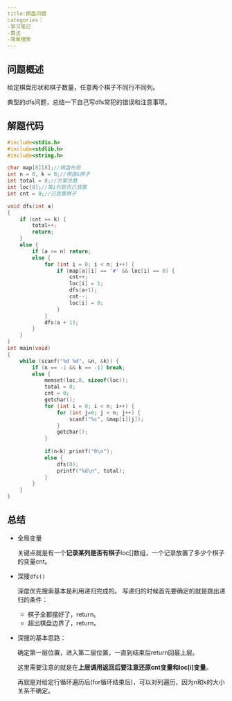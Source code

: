 ```yaml
---
title:棋盘问题
categories：
-学习笔记
-算法
-简单搜索
---
```


## 问题概述

给定棋盘形状和棋子数量，任意两个棋子不同行不同列。

典型的dfs问题，总结一下自己写dfs常犯的错误和注意事项。

## 解题代码

```c
#include<stdio.h>
#include<stdlib.h>
#include<string.h>

char map[8][8];//棋盘布局
int n = 0, k = 0;//棋盘&棋子
int total = 0;//方案总数
int loc[8];//第i列是否已放置
int cnt = 0;//已放置棋子

void dfs(int a)
{
	if (cnt == k) {
		total++;
		return;
	}
	else {
		if (a >= n) return;
		else {
			for (int i = 0; i < n; i++) {
				if (map[a][i] == '#' && loc[i] == 0) {
					cnt++;
					loc[i] = 1;
					dfs(a+1);
					cnt--;
					loc[i] = 0;
				}
			}
			dfs(a + 1);
		}
	}
}
int main(void)
{
	while (scanf("%d %d", &n, &k)) {
		if (n == -1 && k == -1) break;
		else {
			memset(loc,0, sizeof(loc));
			total = 0;
			cnt = 0;
			getchar();
			for (int i = 0; i < n; i++) {
				for (int j=0; j < n; j++) {
					scanf("%c", &map[i][j]);
				}
				getchar();
			}
			
			if(n<k) printf("0\n");
			else {
				dfs(0);
				printf("%d\n", total);
			}
		}
	}
}
```

## 总结

* 全局变量

  关键点就是有一个**记录某列是否有棋子**loc[]数组，一个记录放置了多少个棋子的变量cnt。

* 深搜`dfs()`

  深度优先搜索基本是利用递归完成的。
  写递归的时候首先要确定的就是跳出递归的条件：

  * 棋子全都摆好了，return。
  * 超出棋盘边界了，return。
  
* 深搜的基本思路：

  确定第一层位置，进入第二层位置，一直到结束后return回最上层。

  这里需要注意的就是在**上层调用返回后要注意还原cnt变量和loc[i]变量**。

  再就是对给定行循环遍历后(for循环结束后)，可以对列遍历，因为n和k的大小关系不确定。

